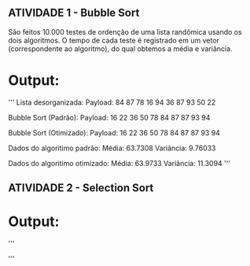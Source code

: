 ## ATIVIDADE 1 - Bubble Sort 

São feitos 10.000 testes de ordenção de uma lista randômica usando os dois algoritmos. O tempo de cada teste é registrado em um vetor (correspondente ao algoritmo), do qual obtemos a média e variância.

# Output:
'''
Lista desorganizada: 
Payload: 84 87 78 16 94 36 87 93 50 22 

Bubble Sort (Padrão): 
Payload: 16 22 36 50 78 84 87 87 93 94 

Bubble Sort (Otimizado): 
Payload: 16 22 36 50 78 84 87 87 93 94 


Dados do algoritimo padrão: 
Média: 63.7308
Variância: 9.76033

Dados do algoritimo otimizado: 
Média: 63.9733
Variância: 11.3094
'''

## ATIVIDADE 2 - Selection Sort 

# Output:
'''

'''
